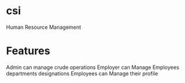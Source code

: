 # csi
Human Resource Management
# Features 
Admin can manage crude operations
Employer can Manage Employees departments designations
Employees can Manage their profile
